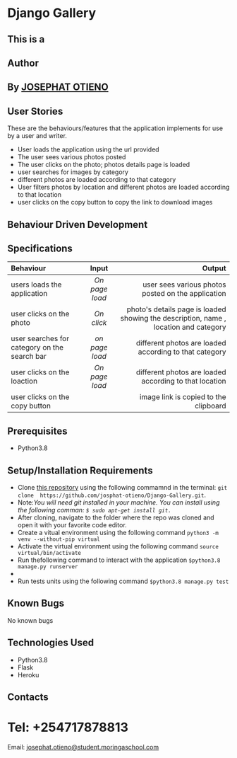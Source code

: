 # Django Gallery
## This is a 
 
 ## Author
## By **[JOSEPHAT OTIENO](https://github.com/josphat-otieno)**

## User Stories
These are the behaviours/features that the application implements for use by a user and writer.

* User loads the application using the url provided
* The user sees various photos posted
* The user clicks on the photo; photos details page is loaded
* user searches for images by category
* different photos are loaded according to that category
* User filters photos by location and different photos are loaded according to that location
* user clicks on the copy button to copy the link to download images


## Behaviour Driven Development
## Specifications
| Behaviour | Input | Output |
| :---------------- | :---------------: | ------------------: |
| users loads the application | *On page load* | user sees various photos posted on the application |
| user clicks on the photo | *On  click* | photo's details page is loaded showing the description, name , location and category |
| user searches for category on the search bar | *on page load* | different photos are loaded according to that category |
| user clicks on the loaction | *On page load* | different photos are loaded according to that location |
| user clicks on the copy button  |  | image link is copied to the clipboard |


## Prerequisites
* Python3.8

## Setup/Installation Requirements
* Clone [this repository]( https://github.com/josphat-otieno/Django-Gallery.git)  using the following commamnd  in the terminal: `git clone  https://github.com/josphat-otieno/Django-Gallery.git`. 
* Note:<em>You will need  git installed in your machine. You can install using the following comman: `$ sudo apt-get install git.`</em>
* After cloning, navigate to the folder where the repo was cloned and open it with your favorite code editor. 
* Create a vitual environment using the following command `python3 -m venv --without-pip virtual`
* Activate the virtual environment using the following command `source virtual/bin/activate`
* Run thefollowing command  to interact with the application `$python3.8 manage.py runserver`
* 
* Run tests units using the following command `$python3.8 manage.py test`

## Known Bugs

No known bugs

## Technologies Used
- Python3.8
- Flask
- Heroku

## Contacts
# Tel: +254717878813
Email: josephat.otieno@student.moringaschool.com